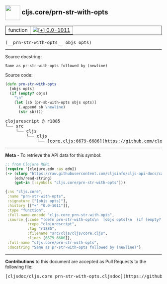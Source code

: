## <img width="48px" valign="middle" src="http://i.imgur.com/Hi20huC.png"> cljs.core/prn-str-with-opts

 <table border="1">
<tr>

<td>function</td>
<td><a href="https://github.com/cljsinfo/cljs-api-docs/tree/0.0-1011"><img valign="middle" alt="[+] 0.0-1011" src="https://img.shields.io/badge/+-0.0--1011-lightgrey.svg"></a> </td>
</tr>
</table>

 <samp>
(__prn-str-with-opts__ objs opts)<br>
</samp>

---




Source docstring:

```
Same as pr-str-with-opts followed by (newline)
```

Source code:

```clj
(defn prn-str-with-opts
  [objs opts]
  (if (empty? objs)
    "\n"
    (let [sb (pr-sb-with-opts objs opts)]
      (.append sb \newline)
      (str sb))))
```

 <pre>
clojurescript @ r1885
└── src
    └── cljs
        └── cljs
            └── <ins>[core.cljs:6679-6686](https://github.com/clojure/clojurescript/blob/r1885/src/cljs/cljs/core.cljs#L6679-L6686)</ins>
</pre>


---

__Meta__ - To retrieve the API data for this symbol:

```clj
;; from Clojure REPL
(require '[clojure.edn :as edn])
(-> (slurp "https://raw.githubusercontent.com/cljsinfo/cljs-api-docs/catalog/cljs-api.edn")
    (edn/read-string)
    (get-in [:symbols "cljs.core/prn-str-with-opts"]))
```

```clj
{:ns "cljs.core",
 :name "prn-str-with-opts",
 :signature ["[objs opts]"],
 :history [["+" "0.0-1011"]],
 :type "function",
 :full-name-encode "cljs.core_prn-str-with-opts",
 :source {:code "(defn prn-str-with-opts\n  [objs opts]\n  (if (empty? objs)\n    \"\\n\"\n    (let [sb (pr-sb-with-opts objs opts)]\n      (.append sb \\newline)\n      (str sb))))",
          :repo "clojurescript",
          :tag "r1885",
          :filename "src/cljs/cljs/core.cljs",
          :lines [6679 6686]},
 :full-name "cljs.core/prn-str-with-opts",
 :docstring "Same as pr-str-with-opts followed by (newline)"}

```

---

__Contributions__ to this document are accepted as Pull Requests to the following file:

 <pre>
[cljsdoc/cljs.core_prn-str-with-opts.cljsdoc](https://github.com/cljsinfo/cljs-api-docs/blob/master/cljsdoc/cljs.core_prn-str-with-opts.cljsdoc)
</pre>


